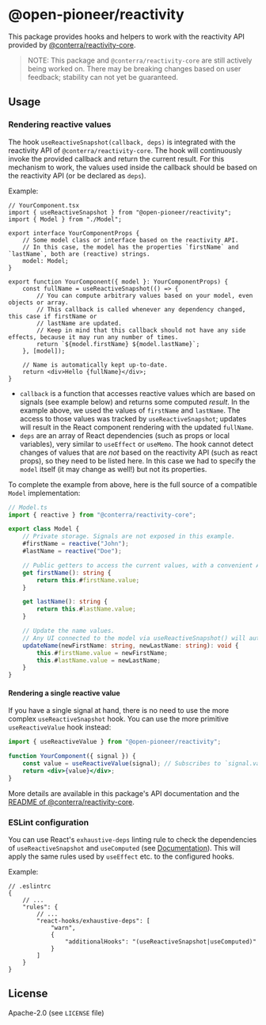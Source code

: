 # @open-pioneer/reactivity

This package provides hooks and helpers to work with the reactivity API provided by [@conterra/reactivity-core](https://www.npmjs.com/package/@conterra/reactivity-core).

> NOTE:
> This package and `@conterra/reactivity-core` are still actively being worked on.
> There may be breaking changes based on user feedback; stability can not yet be guaranteed.

## Usage

### Rendering reactive values

The hook `useReactiveSnapshot(callback, deps)` is integrated with the reactivity API of `@conterra/reactivity-core`.
The hook will continuously invoke the provided callback and return the current result.
For this mechanism to work, the values used inside the callback should be based on the reactivity API (or be declared as `deps`).

Example:

```tsx
// YourComponent.tsx
import { useReactiveSnapshot } from "@open-pioneer/reactivity";
import { Model } from "./Model";

export interface YourComponentProps {
    // Some model class or interface based on the reactivity API.
    // In this case, the model has the properties `firstName` and `lastName`, both are (reactive) strings.
    model: Model;
}

export function YourComponent({ model }: YourComponentProps) {
    const fullName = useReactiveSnapshot(() => {
        // You can compute arbitrary values based on your model, even objects or array.
        // This callback is called whenever any dependency changed, this case if firstName or
        // lastName are updated.
        // Keep in mind that this callback should not have any side effects, because it may run any number of times.
        return `${model.firstName} ${model.lastName}`;
    }, [model]);

    // Name is automatically kept up-to-date.
    return <div>Hello {fullName}</div>;
}
```

-   `callback` is a function that accesses reactive values which are based on signals (see example below) and returns some computed _result_.
    In the example above, we used the values of `firstName` and `lastName`.
    The access to those values was tracked by `useReactiveSnapshot`; updates will result in the React component rendering with the updated `fullName`.
-   `deps` are an array of React dependencies (such as props or local variables), very similar to `useEffect` or `useMemo`.
    The hook cannot detect changes of values that are _not_ based on the reactivity API (such as react props), so they need to be listed here.
    In this case we had to specify the `model` itself (it may change as well!) but not its properties.

To complete the example from above, here is the full source of a compatible `Model` implementation:

```ts
// Model.ts
import { reactive } from "@conterra/reactivity-core";

export class Model {
    // Private storage. Signals are not exposed in this example.
    #firstName = reactive("John");
    #lastName = reactive("Doe");

    // Public getters to access the current values, with a convenient API.
    get firstName(): string {
        return this.#firstName.value;
    }

    get lastName(): string {
        return this.#lastName.value;
    }

    // Update the name values.
    // Any UI connected to the model via useReactiveSnapshot() will automatically update.
    updateName(newFirstName: string, newLastName: string): void {
        this.#firstName.value = newFirstName;
        this.#lastName.value = newLastName;
    }
}
```

#### Rendering a single reactive value

If you have a single signal at hand, there is no need to use the more complex `useReactiveSnapshot` hook.
You can use the more primitive `useReactiveValue` hook instead:

```jsx
import { useReactiveValue } from "@open-pioneer/reactivity";

function YourComponent({ signal }) {
    const value = useReactiveValue(signal); // Subscribes to `signal.value` and re-renders on changes.
    return <div>{value}</div>;
}
```

More details are available in this package's API documentation and the [README of @conterra/reactivity-core](https://www.npmjs.com/package/@conterra/reactivity-core).

### ESLint configuration

You can use React's `exhaustive-deps` linting rule to check the dependencies of `useReactiveSnapshot` and `useComputed` (see [Documentation](https://github.com/facebook/react/blob/main/packages/eslint-plugin-react-hooks/README.md#advanced-configuration)).
This will apply the same rules used by `useEffect` etc. to the configured hooks.

Example:

```jsonc
// .eslintrc
{
    // ...
    "rules": {
        // ...
        "react-hooks/exhaustive-deps": [
            "warn",
            {
                "additionalHooks": "(useReactiveSnapshot|useComputed)"
            }
        ]
    }
}
```

## License

Apache-2.0 (see `LICENSE` file)
